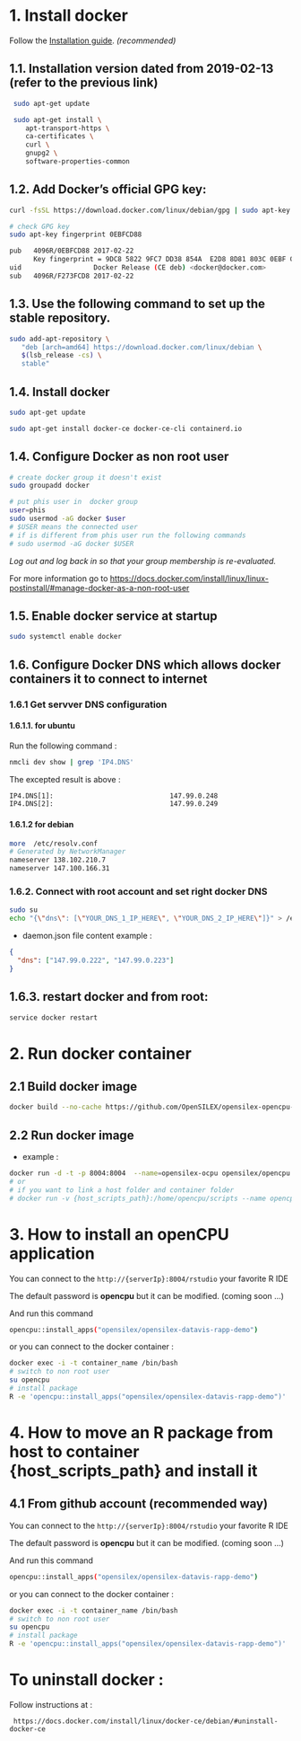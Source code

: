 # 1. Install docker 

Follow the [Installation guide](https://docs.docker.com/install/linux/docker-ce/debian/#install-docker-ce-1). *(recommended)*

## 1.1. Installation version dated from 2019-02-13 (refer to the previous link)
```bash
 sudo apt-get update

 sudo apt-get install \
    apt-transport-https \
    ca-certificates \
    curl \
    gnupg2 \
    software-properties-common
```

## 1.2. Add Docker’s official GPG key:
```bash
curl -fsSL https://download.docker.com/linux/debian/gpg | sudo apt-key add -

# check GPG key
sudo apt-key fingerprint 0EBFCD88

pub   4096R/0EBFCD88 2017-02-22
      Key fingerprint = 9DC8 5822 9FC7 DD38 854A  E2D8 8D81 803C 0EBF CD88
uid                  Docker Release (CE deb) <docker@docker.com>
sub   4096R/F273FCD8 2017-02-22
```

## 1.3. Use the following command to set up the stable repository.
```bash
sudo add-apt-repository \
   "deb [arch=amd64] https://download.docker.com/linux/debian \
   $(lsb_release -cs) \
   stable"

```

## 1.4. Install docker
```bash
sudo apt-get update

sudo apt-get install docker-ce docker-ce-cli containerd.io
```

## 1.4. Configure Docker as non root user 


```bash
# create docker group it doesn't exist
sudo groupadd docker
```
```bash
# put phis user in  docker group 
user=phis
sudo usermod -aG docker $user 
# $USER means the connected user
# if is different from phis user run the following commands
# sudo usermod -aG docker $USER
```

*Log out and log back in so that your group membership is re-evaluated.*

For more information go to https://docs.docker.com/install/linux/linux-postinstall/#manage-docker-as-a-non-root-user


## 1.5. Enable docker service at startup
```bash
sudo systemctl enable docker
```

## 1.6. Configure Docker DNS which allows docker containers it to connect to internet

### 1.6.1 Get servver DNS configuration
#### 1.6.1.1. for ubuntu

Run the following command :

```bash
nmcli dev show | grep 'IP4.DNS'
```

The excepted result is above :

```bash
IP4.DNS[1]:                             147.99.0.248
IP4.DNS[2]:                             147.99.0.249
```

#### 1.6.1.2 for debian

```bash
more  /etc/resolv.conf
# Generated by NetworkManager
nameserver 138.102.210.7
nameserver 147.100.166.31
```

### 1.6.2. Connect with root account and set right docker DNS

```bash
sudo su
echo "{\"dns\": [\"YOUR_DNS_1_IP_HERE\", \"YOUR_DNS_2_IP_HERE\"]}" > /etc/docker/daemon.json
```

- daemon.json file content example :

```json
{
  "dns": ["147.99.0.222", "147.99.0.223"]
}
```

## 1.6.3. restart docker and from root:

```bash
service docker restart
```

# 2. Run docker container

## 2.1 Build docker image
```bash
docker build --no-cache https://github.com/OpenSILEX/opensilex-opencpu-docker.git -t opensilex/opencpu
```

## 2.2 Run docker image
- example :
```bash
docker run -d -t -p 8004:8004  --name=opensilex-ocpu opensilex/opencpu:latest
# or
# if you want to link a host folder and container folder
# docker run -v {host_scripts_path}:/home/opencpu/scripts --name opencpu-server -t -p 8004:8004 opencpu/rstudio
```
# 3. How to install an openCPU application

You can connect to the ```http://{serverIp}:8004/rstudio``` your favorite R IDE

The default password is __opencpu__ but it can be modified. (coming soon ...)

And run this command

```bash
opencpu::install_apps("opensilex/opensilex-datavis-rapp-demo")
```
or you can connect to the docker container :
```bash
docker exec -i -t container_name /bin/bash
# switch to non root user
su opencpu
# install package
R -e 'opencpu::install_apps("opensilex/opensilex-datavis-rapp-demo")'
```


# 4. How to move an R package from host to container {host_scripts_path} and install it

## 4.1 From github account (recommended way)

You can connect to the ```http://{serverIp}:8004/rstudio``` your favorite R IDE

The default password is __opencpu__ but it can be modified. (coming soon ...)

And run this command

```bash
opencpu::install_apps("opensilex/opensilex-datavis-rapp-demo")
```
or you can connect to the docker container :
```bash
docker exec -i -t container_name /bin/bash
# switch to non root user
su opencpu
# install package
R -e 'opencpu::install_apps("opensilex/opensilex-datavis-rapp-demo")'
```

<!-- ## 4.1 From local directory inside the container (See 3.2 step comments before)
If you have set a link between ```{host_scripts_path}``` and ```/home/opencpu/scripts```.
You can move your archive in ```{host_scripts_path}``` in order to be able to access
it in the container.

Now can connect to the docker container and install your package :
```bash
docker exec -i -t container_name /bin/bash
# switch to non root user
su opencpu
# install package
R -e 'install.packages("/home/opencpu/scripts/webapp_0.1.1.tar.gz",repos=NULL,type ="source")'
``` -->

# To uninstall docker : 
Follow instructions at :

``` https://docs.docker.com/install/linux/docker-ce/debian/#uninstall-docker-ce```
